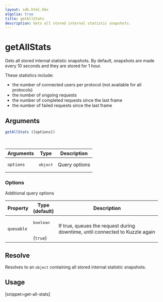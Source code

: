 ```yaml
---
layout: sdk.html.hbs
algolia: true
title: getAllStats
description: Gets all stored internal statistic snapshots.
---
```


# getAllStats

Gets all stored internal statistic snapshots.
By default, snapshots are made every 10 seconds and they are stored for 1 hour.

These statistics include:

* the number of connected users per protocol (not available for all protocols)
* the number of ongoing requests
* the number of completed requests since the last frame
* the number of failed requests since the last frame

## Arguments

```javascript
getAllStats ([options])
```

<br/>

| Arguments | Type   | Description                         |
| --------- | ------ | ----------------------------------- |
| `options` | <pre>object</pre> | Query options |

### **Options**

Additional query options

| Property   | Type<br/>(default)   | Description    |
| ---------- | ------- | --------------------------------- |
| `queuable` | <pre>boolean</pre><br/>(`true`) | If true, queues the request during downtime, until connected to Kuzzle again |


## Resolve

Resolves to an `object` containing all stored internal statistic snapshots.

## Usage

[snippet=get-all-stats]
